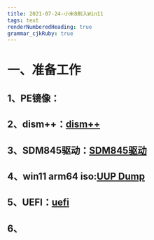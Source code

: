 ```yaml
---
title: 2021-07-24-小米8刷入Win11
tags: text
renderNumberedHeading: true
grammar_cjkRuby: true
---
```


# 一、准备工作  
## 1、PE镜像：
## 2、dism++：[dism++](http://www.chuyu.me/zh-Hans/index.html)  
## 3、SDM845驱动：[SDM845驱动](https://github.com/edk2-porting/WOA-Drivers)    
## 4、win11 arm64 iso:[UUP Dump](https://uupdump.net/?lang=zh-cn)  
## 5、UEFI：[uefi](https://github.com/edk2-porting/edk2-sdm845/releases)  
## 6、



